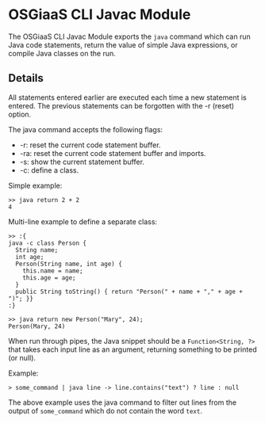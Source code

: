 # OSGiaaS CLI Javac Module

The OSGiaaS CLI Javac Module exports the `java` command which can run Java code statements, return the value of
simple Java expressions, or compile Java classes on the run.

## Details

All statements entered earlier are executed each time a new statement is entered.
The previous statements can be forgotten with the -r (reset) option.

The java command accepts the following flags:

  * -r: reset the current code statement buffer.
  * -ra: reset the current code statement buffer and imports.
  * -s: show the current statement buffer.
  * -c: define a class.

Simple example:

```
>> java return 2 + 2
4
```

Multi-line example to define a separate class:

```
>> :{
java -c class Person {
  String name;
  int age;
  Person(String name, int age) {
    this.name = name;
    this.age = age;
  }
  public String toString() { return "Person(" + name + "," + age + ")"; }}
:}

>> java return new Person("Mary", 24);
Person(Mary, 24)
```

When run through pipes, the Java snippet should be a `Function<String, ?>` that takes each input line as an argument,
returning something to be printed (or null).

Example:

```
> some_command | java line -> line.contains("text") ? line : null
```

The above example uses the java command to filter out lines from the output of `some_command` which do not
contain the word `text`.

